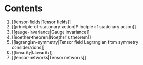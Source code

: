 # Contents
1. [[tensor-fields|Tensor fields]]
2. [[principle-of-stationary-action|Principle of stationary action]]
3. [[gauge-invariance|Gauge invariance]]
4. [[noether-theorem|Noether's theorem]]
5. [[lagrangian-symmetry|Tensor field Lagrangian from symmetry considerations]]
6. [[linearity|Linearity]]
7. [[tensor-networks|Tensor networks]]








